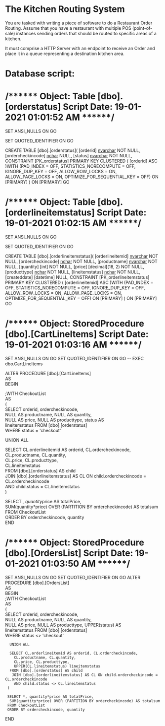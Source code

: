 # The Kitchen Routing System
You are tasked with writing a piece of software to do a Restaurant Order Routing. Assume that you have
a restaurant with multiple POS (point-of-sale) instances sending orders that should be routed to specific
areas of a kitchen.

It must comprise a HTTP Server with an endpoint to receive an Order and place it in a queue
representing a destination kitchen area.

# Database script:
# /****** Object:  Table [dbo].[orderstatus]    Script Date: 19-01-2021 01:01:52 AM ******/
SET ANSI_NULLS ON
GO

SET QUOTED_IDENTIFIER ON
GO

CREATE TABLE [dbo].[orderstatus](
	[orderid] [nvarchar](50) NOT NULL,
	[ordercheckincode] [nchar](10) NULL,
	[status] [nvarchar](50) NOT NULL,
 CONSTRAINT [PK_orderstatus] PRIMARY KEY CLUSTERED 
(
	[orderid] ASC
)WITH (PAD_INDEX = OFF, STATISTICS_NORECOMPUTE = OFF, IGNORE_DUP_KEY = OFF, ALLOW_ROW_LOCKS = ON, ALLOW_PAGE_LOCKS = ON, OPTIMIZE_FOR_SEQUENTIAL_KEY = OFF) ON [PRIMARY]
) ON [PRIMARY]
GO

# /****** Object:  Table [dbo].[orderlineitemstatus]    Script Date: 19-01-2021 01:02:15 AM ******/
SET ANSI_NULLS ON
GO

SET QUOTED_IDENTIFIER ON
GO

CREATE TABLE [dbo].[orderlineitemstatus](
	[orderlineitemid] [nvarchar](50) NOT NULL,
	[ordercheckincode] [nchar](10) NOT NULL,
	[productname] [nvarchar](500) NOT NULL,
	[quantity] [int] NOT NULL,
	[price] [decimal](18, 2) NOT NULL,
	[producttype] [nchar](10) NOT NULL,
	[lineitemstatus] [nchar](10) NOT NULL,
	[createddate] [datetime] NULL,
 CONSTRAINT [PK_orderlineitemstatus] PRIMARY KEY CLUSTERED 
(
	[orderlineitemid] ASC
)WITH (PAD_INDEX = OFF, STATISTICS_NORECOMPUTE = OFF, IGNORE_DUP_KEY = OFF, ALLOW_ROW_LOCKS = ON, ALLOW_PAGE_LOCKS = ON, OPTIMIZE_FOR_SEQUENTIAL_KEY = OFF) ON [PRIMARY]
) ON [PRIMARY]
GO

# /****** Object:  StoredProcedure [dbo].[CartLineItems]    Script Date: 19-01-2021 01:03:16 AM ******/
SET ANSI_NULLS ON
GO
SET QUOTED_IDENTIFIER ON
GO
-- EXEC dbo.CartLineItems      
      
ALTER PROCEDURE [dbo].[CartLineItems]       
AS       
BEGIN      
     
 ;WITH CheckoutList    
 AS    
 (    
  SELECT orderid, ordercheckincode,     
    NULL AS productname, NULL AS quantity,     
    NULL AS price, NULL AS producttype, status AS     
    lineitemstatus FROM [dbo].[orderstatus]    
  WHERE status = 'checkout'    
    
  UNION ALL    
    
  SELECT CL.orderlineitemid AS orderid, CL.ordercheckincode,     
    CL.productname, CL.quantity,     
    CL.price, CL.producttype,    
    CL.lineitemstatus    
  FROM [dbo].[orderstatus] AS child    
   JOIN [dbo].[orderlineitemstatus] AS CL ON child.ordercheckincode = CL.ordercheckincode    
    AND child.status = CL.lineitemstatus    
 )    
    
 SELECT *, quantity*price AS totalPrice,    
  SUM(quantity*price) OVER (PARTITION BY ordercheckincode) AS totalsum   
 FROM CheckoutList     
 ORDER BY ordercheckincode, quantity    
END

# /****** Object:  StoredProcedure [dbo].[OrdersList]    Script Date: 19-01-2021 01:03:50 AM ******/
SET ANSI_NULLS ON
GO
SET QUOTED_IDENTIFIER ON
GO
ALTER PROCEDURE [dbo].[OrdersList]         
AS         
BEGIN   
	 ;WITH CheckoutList      
	 AS      
	 (      
	  SELECT orderid, ordercheckincode,       
		NULL AS productname, NULL AS quantity,       
		NULL AS price, NULL AS producttype, UPPER(status) AS       
		lineitemstatus FROM [dbo].[orderstatus]      
	  WHERE status <> 'checkout'      
      
	  UNION ALL      
      
	  SELECT CL.orderlineitemid AS orderid, CL.ordercheckincode,       
		CL.productname, CL.quantity,       
		CL.price, CL.producttype,      
		UPPER(CL.lineitemstatus) lineitemstatus     
	  FROM [dbo].[orderstatus] AS child      
	   JOIN [dbo].[orderlineitemstatus] AS CL ON child.ordercheckincode = CL.ordercheckincode      
		AND child.status <> CL.lineitemstatus      
	 )      
      
	 SELECT *, quantity*price AS totalPrice,      
	  SUM(quantity*price) OVER (PARTITION BY ordercheckincode) AS totalsum     
	 FROM CheckoutList       
	 ORDER BY ordercheckincode, quantity
 END
